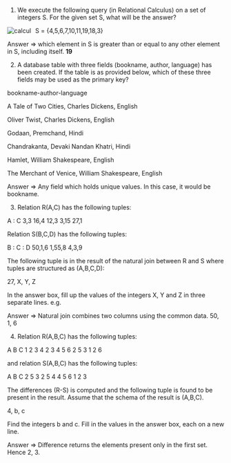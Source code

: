 1. We execute the following query (in Relational Calculus) on a set of integers S.
For the given set S, what will be the answer?

<img src="https://s3.amazonaws.com/hr-challenge-images/0/1430387043-0fb3534f76-relational.png"
     alt="calcul"
     style="float: left; margin-right: 10px;" />
     
S = {4,5,6,7,10,11,19,18,3} 

Answer =>  which element in S is greater than or equal to any other element in S, including itself. **19**

2. A database table with three fields (bookname, author, language) has been created. If the table is as provided below, which of these three fields may be used as the primary key?

bookname-author-language

A Tale of Two Cities, Charles Dickens, English

Oliver Twist, Charles Dickens, English

Godaan, Premchand, Hindi

Chandrakanta, Devaki Nandan Khatri, Hindi

Hamlet, William Shakespeare, English

The Merchant of Venice, William Shakespeare, English

Answer => Any field which holds unique values. In this case, it would be bookname.

3. Relation R(A,C) has the following tuples:

A : C
3,3
16,4
12,3
3,15
27,1

Relation S(B,C,D) has the following tuples:

B : C : D
50,1,6
1,55,8
4,3,9

The following tuple is in the result of the natural join between R and S where tuples are structured as (A,B,C,D):

27, X, Y, Z

In the answer box, fill up the values of the integers X, Y and Z in three separate lines. e.g.

Answer => Natural join combines two columns using the common data. 50, 1, 6

4. Relation R(A,B,C) has the following tuples:

A B C
1 2 3
4 2 3
4 5 6
2 5 3
1 2 6

and relation S(A,B,C) has the following tuples:

A B C
2 5 3
2 5 4
4 5 6
1 2 3

The differences (R-S) is computed and the following tuple is found to be present in the result. Assume that the schema of the result is (A,B,C).

4, b, c

Find the integers b and c. Fill in the values in the answer box, each on a new line. 

Answer => Difference returns the elements present only in the first set. Hence  2, 3.





